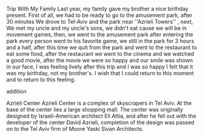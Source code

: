 Trip With My Family
Last year, my family gave my brother a nice birthday present.
First of all, we had to be ready to go to the amusement park, after 30 minutes We drove to Tel-Aviv and the park near ''Azrieli Towers''
, next, We met my uncle and my uncle's sons, we didn't eat cause we will be in movement games, then, we went to the amusement park after entering the park every person went to his favorite game,
we still in the park for 3 hours and a half, after this time we quit from the park and went to the restaurant to eat some food, after the restaurant we went to the cinema and we watched a good movie, after the movie we were so happy and our smile was shown in our face, I was feeling lively after this trip and I was so happy I felt that it was my birthday, not my brother's.
I wish that I could return to this moment and to return to this feeling.

addition

Azrieli Center
Azrieli Center is a complex of skyscrapers in Tel Aviv. At the base of the center lies a large shopping mall. The center was originally designed by Israeli-American architect Eli Attia, and after he fell out with the developer of the center David Azrieli, completion of the design was passed on to the Tel Aviv firm of Moore Yaski Sivan Architects.
